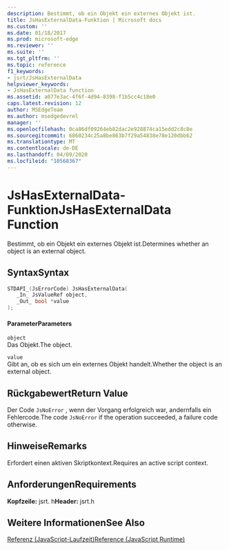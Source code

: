 ```yaml
---
description: Bestimmt, ob ein Objekt ein externes Objekt ist.
title: JsHasExternalData-Funktion | Microsoft docs
ms.custom: ''
ms.date: 01/18/2017
ms.prod: microsoft-edge
ms.reviewer: ''
ms.suite: ''
ms.tgt_pltfrm: ''
ms.topic: reference
f1_keywords:
- jsrt/JsHasExternalData
helpviewer_keywords:
- JsHasExternalData function
ms.assetid: a077e3ac-4f6f-4d94-8398-f1b5cc4c18e0
caps.latest.revision: 12
author: MSEdgeTeam
ms.author: msedgedevrel
manager: ''
ms.openlocfilehash: 0ca86df09264eb82dac2e928874ca15edd2c8c8e
ms.sourcegitcommit: 6860234c25a8be863b7f29a54838e78e120dbb62
ms.translationtype: MT
ms.contentlocale: de-DE
ms.lasthandoff: 04/09/2020
ms.locfileid: "10568367"
---
```

# <span data-ttu-id="04cc6-103">JsHasExternalData-Funktion</span><span class="sxs-lookup"><span data-stu-id="04cc6-103">JsHasExternalData Function</span></span>
<span data-ttu-id="04cc6-104">Bestimmt, ob ein Objekt ein externes Objekt ist.</span><span class="sxs-lookup"><span data-stu-id="04cc6-104">Determines whether an object is an external object.</span></span>  
  
## <span data-ttu-id="04cc6-105">Syntax</span><span class="sxs-lookup"><span data-stu-id="04cc6-105">Syntax</span></span>  
  
```cpp  
STDAPI_(JsErrorCode) JsHasExternalData(  
   _In_ JsValueRef object,  
   _Out_ bool *value  
);  
```  
  
#### <span data-ttu-id="04cc6-106">Parameter</span><span class="sxs-lookup"><span data-stu-id="04cc6-106">Parameters</span></span>  
 `object`  
 <span data-ttu-id="04cc6-107">Das Objekt.</span><span class="sxs-lookup"><span data-stu-id="04cc6-107">The object.</span></span>  
  
 `value`  
 <span data-ttu-id="04cc6-108">Gibt an, ob es sich um ein externes Objekt handelt.</span><span class="sxs-lookup"><span data-stu-id="04cc6-108">Whether the object is an external object.</span></span>  
  
## <span data-ttu-id="04cc6-109">Rückgabewert</span><span class="sxs-lookup"><span data-stu-id="04cc6-109">Return Value</span></span>  
 <span data-ttu-id="04cc6-110">Der Code `JsNoError` , wenn der Vorgang erfolgreich war, andernfalls ein Fehlercode.</span><span class="sxs-lookup"><span data-stu-id="04cc6-110">The code `JsNoError` if the operation succeeded, a failure code otherwise.</span></span>  
  
## <span data-ttu-id="04cc6-111">Hinweise</span><span class="sxs-lookup"><span data-stu-id="04cc6-111">Remarks</span></span>  
 <span data-ttu-id="04cc6-112">Erfordert einen aktiven Skriptkontext.</span><span class="sxs-lookup"><span data-stu-id="04cc6-112">Requires an active script context.</span></span>  
  
## <span data-ttu-id="04cc6-113">Anforderungen</span><span class="sxs-lookup"><span data-stu-id="04cc6-113">Requirements</span></span>  
 <span data-ttu-id="04cc6-114">**Kopfzeile:** jsrt. h</span><span class="sxs-lookup"><span data-stu-id="04cc6-114">**Header:** jsrt.h</span></span>  
  
## <span data-ttu-id="04cc6-115">Weitere Informationen</span><span class="sxs-lookup"><span data-stu-id="04cc6-115">See Also</span></span>  
 [<span data-ttu-id="04cc6-116">Referenz (JavaScript-Laufzeit)</span><span class="sxs-lookup"><span data-stu-id="04cc6-116">Reference (JavaScript Runtime)</span></span>](../chakra-hosting/reference-javascript-runtime.md)